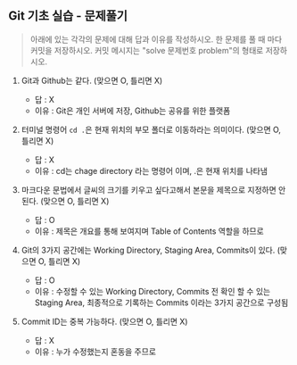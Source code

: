 ## Git 기초 실습 - 문제풀기

> 아래에 있는 각각의 문제에 대해 답과 이유를 작성하시오.
> 한 문제를 풀 때 마다 커밋을 저장하시오. 커밋 메시지는 "solve 문제번호 problem"의 형태로 저장하시오.



1. Git과 Github는 같다. (맞으면 O, 틀리면 X)

   - 답 : X
   - 이유 : Git은 개인 서버에 저장, Github는 공유를 위한 플랫폼

   

2. 터미널 명령어 `cd .`은 현재 위치의 부모 폴더로 이동하라는 의미이다. (맞으면 O, 틀리면 X)

   - 답 : X
   - 이유 : cd는 chage directory 라는 명령어 이며, .은 현재 위치를 나타냄



3. 마크다운 문법에서 글씨의 크기를 키우고 싶다고해서 본문을 제목으로 지정하면 안된다. (맞으면 O, 틀리면 X)
   - 답 : O
   - 이유 : 제목은 개요를 통해 보여지며 Table of Contents 역할을 하므로



4. Git의 3가지 공간에는 Working Directory, Staging Area, Commits이 있다. (맞으면 O, 틀리면 X)
   - 답 : O
   - 이유 : 수정할 수 있는 Working Directory, Commits 전 확인 할 수 있는 Staging Area, 최종적으로 기록하는 Commits 이라는 3가지 공간으로 구성됨



5. Commit ID는 중복 가능하다. (맞으면 O, 틀리면 X)
   - 답 : X
   - 이유 : 누가 수정했는지 혼동을 주므로
